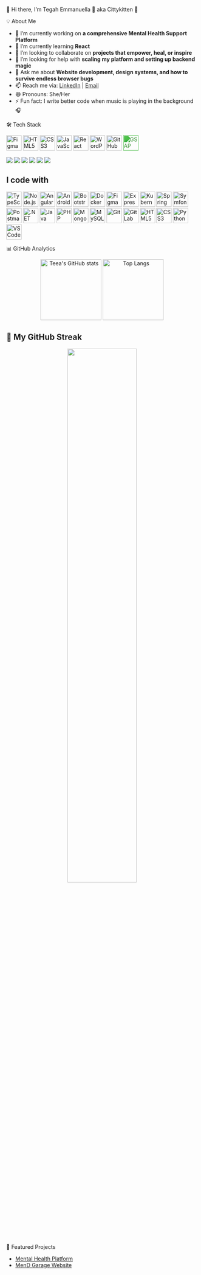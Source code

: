 👋 Hi there, I’m Tegah Emmanuella 🤙 aka Cittykitten 🐾



💡 About Me

- 🔭 I’m currently working on **a comprehensive Mental Health Support Platform**
- 🌱 I’m currently learning **React**
- 👯 I’m looking to collaborate on **projects that empower, heal, or inspire**
- 🤔 I’m looking for help with **scaling my platform and setting up backend magic**
- 💬 Ask me about **Website development, design systems, and how to survive endless browser bugs**
- 📫 Reach me via: [LinkedIn](https://www.linkedin.com/in/emmanuella-tegah-56b902355/) | [Email](mailto:tegahtiana14@gmail.com)
- 😄 Pronouns: She/Her
- ⚡ Fun fact: I write better code when music is playing in the background 🎧



🛠 Tech Stack

<p align="left">
  <img src="https://img.icons8.com/ios-filled/50/figma.png" alt="Figma" title="Figma" width="40"/>
  <!-- <img src="https://img.icons8.com/ios-filled/50/webflow.png" alt="Webflow" title="Webflow" width="40"/> -->
  <img src="https://img.icons8.com/color/48/html-5--v1.png" alt="HTML5" title="HTML5" width="40"/>
  <img src="https://img.icons8.com/color/48/css3.png" alt="CSS3" title="CSS3" width="40"/>
  <img src="https://img.icons8.com/color/48/javascript--v1.png" alt="JavaScript" title="JavaScript" width="40"/>
  <img src="https://img.icons8.com/officel/40/react.png" alt="React" title="React" width="40"/>
  <!-- <img src="https://img.icons8.com/color/48/tailwind_css.png" alt="Tailwind CSS" title="Tailwind CSS" width="40"/> -->
  <img src="https://img.icons8.com/color/48/wordpress.png" alt="WordPress" title="WordPress" width="40"/>
  <img src="https://img.icons8.com/ios-glyphs/40/github.png" alt="GitHub" title="GitHub" width="40"/>
<!--   <img src="https://img.icons8.com/external-tal-revivo-color-tal-revivo/48/external-gsap-a-suite-of-tools-for-high-performance-html5-animations-logo-color-tal-revivo.png" alt="GSAP" title="GSAP" width="40"/> -->
    <img src="https://cdn.jsdelivr.net/npm/simple-icons@v10/icons/greensock.svg" alt="GSAP" title="GSAP" width="40" style="filter: invert(41%) sepia(80%) saturate(395%) hue-rotate(70deg) brightness(95%) contrast(92%);"/>
</p>


<p align="left">
  <img src="https://img.shields.io/badge/Figma-F24E1E?style=for-the-badge&logo=figma&logoColor=fff"/>
  <img src="https://img.shields.io/badge/HTML-E34F26?style=for-the-badge&logo=html5&logoColor=fff"/>
  <img src="https://img.shields.io/badge/CSS-1572B6?style=for-the-badge&logo=css3&logoColor=fff"/>
  <img src="https://img.shields.io/badge/JavaScript-F7DF1E?style=for-the-badge&logo=javascript&logoColor=000"/>
  <img src="https://img.shields.io/badge/React-20232A?style=for-the-badge&logo=react&logoColor=61DAFB"/>
  <img src="https://img.shields.io/badge/GSAP-88CE02?style=for-the-badge&logo=greensock&logoColor=fff"/>
</p>


## I code with

<p align="left">
  <img src="https://cdn.jsdelivr.net/gh/devicons/devicon/icons/typescript/typescript-original.svg" alt="TypeScript" width="40" height="40"/>
  <img src="https://cdn.jsdelivr.net/gh/devicons/devicon/icons/nodejs/nodejs-original.svg" alt="Node.js" width="40" height="40"/>
  <img src="https://cdn.jsdelivr.net/gh/devicons/devicon/icons/angularjs/angularjs-original.svg" alt="Angular" width="40" height="40"/>
  <img src="https://cdn.jsdelivr.net/gh/devicons/devicon/icons/android/android-original.svg" alt="Android" width="40" height="40"/>
  <img src="https://cdn.jsdelivr.net/gh/devicons/devicon/icons/bootstrap/bootstrap-original.svg" alt="Bootstrap" width="40" height="40"/>
  <img src="https://cdn.jsdelivr.net/gh/devicons/devicon/icons/docker/docker-original.svg" alt="Docker" width="40" height="40"/>
  <img src="https://cdn.jsdelivr.net/gh/devicons/devicon/icons/figma/figma-original.svg" alt="Figma" width="40" height="40"/>
  <img src="https://cdn.jsdelivr.net/gh/devicons/devicon/icons/express/express-original.svg" alt="Express" width="40" height="40"/>
  <img src="https://cdn.jsdelivr.net/gh/devicons/devicon/icons/kubernetes/kubernetes-plain.svg" alt="Kubernetes" width="40" height="40"/>
  <img src="https://cdn.jsdelivr.net/gh/devicons/devicon/icons/spring/spring-original.svg" alt="Spring" width="40" height="40"/>
  <img src="https://cdn.jsdelivr.net/gh/devicons/devicon/icons/symfony/symfony-original.svg" alt="Symfony" width="40" height="40"/>
  <img src="https://cdn.jsdelivr.net/gh/devicons/devicon/icons/postman/postman-icon.svg" alt="Postman" width="40" height="40"/>
  <img src="https://cdn.jsdelivr.net/gh/devicons/devicon/icons/dot-net/dot-net-original.svg" alt=".NET" width="40" height="40"/>
  <img src="https://cdn.jsdelivr.net/gh/devicons/devicon/icons/java/java-original.svg" alt="Java" width="40" height="40"/>
  <img src="https://cdn.jsdelivr.net/gh/devicons/devicon/icons/php/php-original.svg" alt="PHP" width="40" height="40"/>
  <img src="https://cdn.jsdelivr.net/gh/devicons/devicon/icons/mongodb/mongodb-original.svg" alt="MongoDB" width="40" height="40"/>
  <img src="https://cdn.jsdelivr.net/gh/devicons/devicon/icons/mysql/mysql-original.svg" alt="MySQL" width="40" height="40"/>
  <img src="https://cdn.jsdelivr.net/gh/devicons/devicon/icons/git/git-original.svg" alt="Git" width="40" height="40"/>
  <img src="https://cdn.jsdelivr.net/gh/devicons/devicon/icons/gitlab/gitlab-original.svg" alt="GitLab" width="40" height="40"/>
  <img src="https://cdn.jsdelivr.net/gh/devicons/devicon/icons/html5/html5-original.svg" alt="HTML5" width="40" height="40"/>
  <img src="https://cdn.jsdelivr.net/gh/devicons/devicon/icons/css3/css3-original.svg" alt="CSS3" width="40" height="40"/>
  <img src="https://cdn.jsdelivr.net/gh/devicons/devicon/icons/python/python-original.svg" alt="Python" width="40" height="40"/>
  <img src="https://cdn.jsdelivr.net/gh/devicons/devicon/icons/vscode/vscode-original.svg" alt="VS Code" width="40" height="40"/>
</p>




📊 GitHub Analytics

<div align="center">
  <img src="https://github-readme-stats.vercel.app/api?username=Cittykitten&show_icons=true&theme=radical" alt="Teea's GitHub stats" height="160"/>
  <img src="https://github-readme-stats.vercel.app/api/top-langs/?username=Cittykitten&layout=compact&theme=radical" alt="Top Langs" height="160"/>
</div>


## 🧠 My  GitHub Streak 

<p align="center">
<!--   <img src="https://github-readme-activity-graph.cyclic.app/graph?username=Cittykitten&theme=react-dark" width="90%"/> -->
<!-- </p> -->
<!-- <img src="https://github-readme-activity-graph.cyclic.app/graph?username=Cittykitten&theme=github"/> -->
<!-- <img src="https://github-readme-activity-graph.cyclic.app/graph?username=Cittykitten&area=true&hide_border=true&theme=react-dark"/> -->
<p align="center">
<!--   <img src="https://github-readme-stats.vercel.app/api?username=Cittykitten&show_icons=true&theme=react&hide_title=false&hide=issues&rank_icon=github" width="50%"/> -->
</p>
<p align="center">
  <img src="https://streak-stats.demolab.com/?user=Cittykitten&theme=react" width="60%"/>
</p>
<p align="center">
<!--   <img src="https://github-readme-stats.vercel.app/api/top-langs/?username=Cittykitten&layout=compact&theme=react" width="45%"/> -->
</p>









📌 Featured Projects

- [Mental Health Platform](https://mentalhealth-flame-ten.vercel.app/)  
- [MenD Garage Website](https://men-d-official.vercel.app/index.html)




